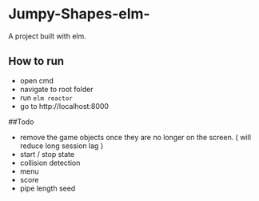 # Jumpy-Shapes-elm-
A project built with elm.

## How to run
* open cmd
* navigate to root folder
* run `elm reactor`
* go to http://localhost:8000

##Todo
* remove the game objects once they are no longer on the screen. ( will reduce long session lag )
* start / stop state
* collision detection
* menu
* score
* pipe length seed